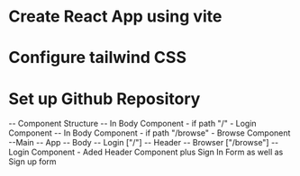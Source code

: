 # Create React App using vite
# Configure tailwind CSS
# Set up Github Repository

-- Component Structure 
-- In Body Component - if path "/" - Login Component
-- In Body Component - if path "/browse" - Browse Component
--Main
  -- App
     -- Body
        -- Login ["/"]
           -- Header 
        -- Browser ["/browse"]
-- Login Component - Aded Header Component plus Sign In Form as well as Sign up form